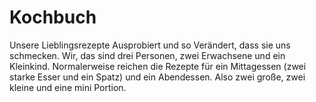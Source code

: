 # Kochbuch
 Unsere Lieblingsrezepte
 Ausprobiert und so Verändert, dass sie uns schmecken.
 Wir, das sind drei Personen, zwei Erwachsene und ein Kleinkind.
 Normalerweise reichen die Rezepte für ein Mittagessen (zwei starke Esser und ein Spatz) und ein Abendessen. Also zwei große, zwei kleine und eine mini Portion.
